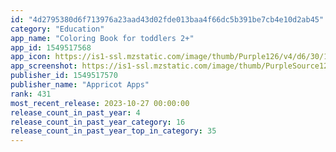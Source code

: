 ```yaml
---
id: "4d2795380d6f713976a23aad43d02fde013baa4f66dc5b391be7cb4e10d2ab45"
category: "Education"
app_name: "Coloring Book for toddlers 2+"
app_id: 1549517568
app_icon: https://is1-ssl.mzstatic.com/image/thumb/Purple126/v4/d6/30/18/d630183c-fa4a-7602-94f5-54427b76c417/AppIcon-0-0-1x_U007emarketing-0-0-0-7-0-0-sRGB-0-0-0-GLES2_U002c0-512MB-85-220-0-0.png/1024x1024bb.png
app_screenshot: https://is1-ssl.mzstatic.com/image/thumb/PurpleSource122/v4/de/d7/63/ded763a1-e1d2-07c6-4567-d54ba992258d/b45a79d5-aed8-4484-aad8-8c594de73dec_x_1_eng.png/2688x1242bb.png
publisher_id: 1549517570
publisher_name: "Appricot Apps"
rank: 431
most_recent_release: 2023-10-27 00:00:00
release_count_in_past_year: 4
release_count_in_past_year_category: 16
release_count_in_past_year_top_in_category: 35
---
```

